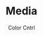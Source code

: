 ---
layout: 05-news/media
permalink: "/news/media/"

title: Media
description: Color Cntrl Media
author: Color Cntrl
tags:
- color-cntrl
---
